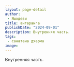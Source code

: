```yaml
---
layout: page-detail
author:
 - Яшодеви
title: антаранга
publishDate: "2024-09-01"
description: Внутренняя часть.
tags:
 - санатана дхарма
image: 
---
```


Внутренняя часть.

